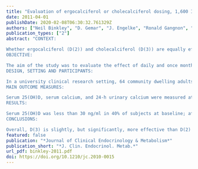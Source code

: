 ```yaml
---
title: "Evaluation of ergocalciferol or cholecalciferol dosing, 1,600 IU daily or 50,000 IU monthly in older adults"
date: 2011-04-01
publishDate: 2020-02-08T06:30:32.761329Z
authors: ["Neil Binkley", "D. Gemar", "J. Engelke", "Ronald Gangnon", "R. Ramamurthy", "Diane Krueger", "Marc Drezner"]
publication_types: ["2"]
abstract: "CONTEXT:

Whether ergocalciferol (D(2)) and cholecalciferol (D(3)) are equally effective to increase and maintain serum 25-hydroxyvitamin D [25(OH)D] concentration is controversial.
OBJECTIVE:

The aim of the study was to evaluate the effect of daily and once monthly dosing of D(2) or D(3) on circulating 25(OH)D and serum and urinary calcium.
DESIGN, SETTING AND PARTICIPANTS:

In a university clinical research setting, 64 community dwelling adults age 65+ were randomly assigned to receive daily (1,600 IU) or once-monthly (50,000 IU) D(2) or D(3) for 1 yr.
MAIN OUTCOME MEASURES:

Serum 25(OH)D, serum calcium, and 24-h urinary calcium were measured at months 0, 1, 2, 3, 6, 9, and 12. Serum PTH, bone-specific alkaline phosphatase, and N-telopeptide were measured at months 0, 3, 6, and 12.
RESULTS:

Serum 25(OH)D was less than 30 ng/ml in 40% of subjects at baseline; after 12 months of vitamin D dosing, levels in 19% of subjects (n = 12, seven receiving daily doses and five monthly doses) remained low, despite compliance of more than 91%. D(2) dosing increased 25(OH)D(2) but produced a decline (P < 0.0001) in 25(OH)D(3). Substantial between-individual variation in 25(OH)D response was observed for both D(2) and D(3). The highest 25(OH)D observed was 72.5 ng/ml. Vitamin D administration did not alter serum calcium, PTH, bone-specific alkaline phosphatase, N-telopeptide, or 24-h urine calcium.
CONCLUSIONS:

Overall, D(3) is slightly, but significantly, more effective than D(2) to increase serum 25(OH)D. One year of D(2) or D(3) dosing (1,600 IU daily or 50,000 IU monthly) does not produce toxicity, and 25(OH)D levels of less than 30 ng/ml persist in approximately 20% of individuals. Substantial between-individual response to administered vitamin D(2) or D(3) is observed."
featured: false
publication: "*Journal of Clinical Endocrinology & Metabolism*"
publication_short: "*J. Clin. Endocrinol. Metab.*"
url_pdf: binkley-2011.pdf
doi: https://doi.org/10.1210/jc.2010-0015
---
```


